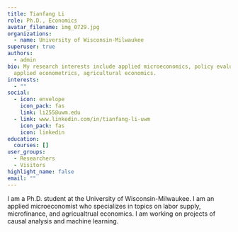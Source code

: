 ```yaml
---
title: Tianfang Li
role: Ph.D., Economics
avatar_filename: img_0729.jpg
organizations:
  - name: University of Wisconsin-Milwaukee
superuser: true
authors:
  - admin
bio: My research interests include applied microeconomics, policy evaluation,
  applied econometrics, agricultural economics.
interests:
  - ""
social:
  - icon: envelope
    icon_pack: fas
    link: li255@uwm.edu
  - link: www.linkedin.com/in/tianfang-li-uwm
    icon_pack: fas
    icon: linkedin
education:
  courses: []
user_groups:
  - Researchers
  - Visitors
highlight_name: false
email: ""
---
```

I am a Ph.D. student at the University of Wisconsin-Milwaukee. I am an applied microeconomist who specializes in topics on labor supply, microfinance, and agricualtrual economics. I am working on projects of causal analysis and machine learning.